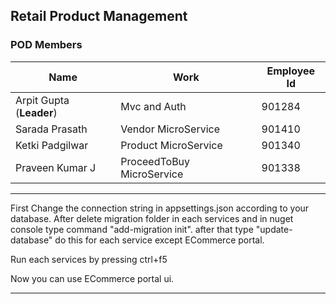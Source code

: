 ## Retail Product Management

### POD Members

|Name|Work|Employee Id
|---|---|---|
|Arpit Gupta (**Leader**)|Mvc and Auth|901284
|Sarada Prasath|Vendor MicroService|901410
|Ketki Padgilwar|Product MicroService|901340
|Praveen Kumar J|ProceedToBuy MicroService|901338

---
First Change the connection string in appsettings.json according to your database.
After delete migration folder in each services and in nuget console type command "add-migration init".
after that type "update-database" do this for each service except ECommerce portal.

Run each services by pressing ctrl+f5

Now you can use ECommerce portal ui.

---

